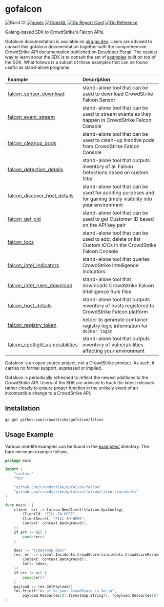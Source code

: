 # gofalcon
![Build CI](https://github.com/CrowdStrike/gofalcon/workflows/Build%20CI/badge.svg)
[![gosec](https://github.com/CrowdStrike/gofalcon/actions/workflows/gosec.yml/badge.svg)](https://github.com/CrowdStrike/gofalcon/actions/workflows/gosec.yml)
[![CodeQL](https://github.com/CrowdStrike/gofalcon/actions/workflows/codeql.yml/badge.svg)](https://github.com/CrowdStrike/gofalcon/actions/workflows/codeql.yml)
[![Go Report Card](https://goreportcard.com/badge/github.com/crowdstrike/gofalcon)](https://goreportcard.com/report/github.com/crowdstrike/gofalcon)
[![Go Reference](https://pkg.go.dev/badge/github.com/crowdstrike/gofalcon.svg)](https://pkg.go.dev/github.com/crowdstrike/gofalcon)

Golang-based SDK to CrowdStrike's Falcon APIs.

Gofalcon documentation is available on [pkg.go.dev](https://pkg.go.dev/github.com/crowdstrike/gofalcon). Users are advised to consult this gofalcon documentation together with the comprehensive CrowdStrike API documentation published on [Developer Portal](https://developer.crowdstrike.com/crowdstrike/docs). The easiest way to learn about the SDK is to consult the set of [examples](examples) built on top of the SDK. What follows is a subset of these examples that can be found useful as stand-alone programs.

| Example                                                                       | Description                                                                                            |
| :--------                                                                     | :------------                                                                                          |
| [falcon_sensor_download](examples/falcon_sensor_download)                     | stand-alone tool that can be used to download CrowdStrike Falcon Sensor                                |
| [falcon_event_stream](examples/falcon_event_stream)                           | stand-alone tool that can be used to stream events as they happen in CrowdStrike Falcon Console        |
| [falcon_cleanup_pods](examples/falcon_cleanup_pods)                           | stand-alone tool that can be used to clean-up inactive pods from CrowdStrike Falcon Console            |
| [falcon_detection_details](examples/falcon_detection_details)                 | stand-alone tool that outputs inventory of all Falcon Detections based on custom filter                |
| [falcon_discover_host_details](examples/falcon_discover_host_details)         | stand-alone tool that can be used for auditing purposes and for gaining timely visibility into your environment |
| [falcon_get_cid](examples/falcon_get_cid)                                     | stand-alone tool that can be used to get Customer ID based on the API key pair                         |
| [falcon_iocs](examples/falcon_iocs)                                           | stand-alone tool that can be used to add, delete or list Custom IOCs in the CrowdStrike Falcon Console |
| [falcon_intel_indicators](examples/falcon_intel_indicators)                   | stand-alone tool that queries CrowdStrike Intelligence Indicators                                      |
| [falcon_intel_rules_download](examples/falcon_intel_rules_download)           | stand-alone tool that downloads CrowdStrike Falcon Intelligence Rule files                             |
| [falcon_host_details](examples/falcon_host_details)                           | stand-alone tool that outputs inventory of hosts registered to CrowdStrike Falcon platform             |
| [falcon_registry_token](examples/falcon_registry_token)                       | helper to generate container registry logic information for `docker login`                             |
| [falcon_spotlight_vulnerabilities](examples/falcon_spotlight_vulnerabilities) | stand-alone tool that outputs inventory of vulnerabilities affecting your environment                  |

Gofalcon is an open source project, not a CrowdStrike product. As such, it carries
no formal support, expressed or implied.

Gofalcon is periodically refreshed to reflect the newest additions to the CrowdStrike API. Users of the SDK are advised to track the latest releases rather closely to ensure proper function in the unlikely event of an incompatible change to a CrowdStrike API.

## Installation
```
go get github.com/crowdstrike/gofalcon/falcon
```

## Usage Example

Various real-life examples can be found in the [examples/](examples/) directory. The bare minimum example follows.

```go
package main

import (
	"context"
	"fmt"

	"github.com/crowdstrike/gofalcon/falcon"
	"github.com/crowdstrike/gofalcon/falcon/client/incidents"
)

func main() {
	client, err := falcon.NewClient(&falcon.ApiConfig{
		ClientId: "FILL-IN-HERE",
		ClientSecret: "FILL-IN-HERE",
		Context: context.Background(),
	})
	if err != nil {
		panic(err)
	}

	desc := "timestamp.desc"
	res, err := client.Incidents.CrowdScore(&incidents.CrowdScoreParams{
		Context: context.Background(),
		Sort: &desc,
	})
	if err != nil {
		panic(err)
	}
	payload := res.GetPayload()
	fmt.Printf("As of %s your CrowdScore is %d.\n",
		payload.Resources[0].Timestamp.String(), *payload.Resources[0].Score)
}
```
